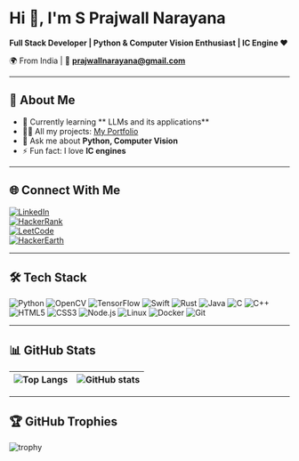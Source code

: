 # Hi 👋, I'm S Prajwall Narayana  
**Full Stack Developer | Python & Computer Vision Enthusiast | IC Engine ❤️**  

🌍 From India | 📧 **prajwallnarayana@gmail.com**  

---

## 🚀 About Me  
- 🌱 Currently learning ** LLMs and its applications**  
- 👨‍💻 All my projects: [My Portfolio](https://developer1010x.github.io/S_Prajwall_Narayana/)  
- 💬 Ask me about **Python, Computer Vision**  
- ⚡ Fun fact: I love **IC engines**  

---

## 🌐 Connect With Me  
[![LinkedIn](https://img.shields.io/badge/LinkedIn-blue?logo=linkedin&logoColor=white)](http://www.linkedin.com/in/sprajwallnarayana)  
[![HackerRank](https://img.shields.io/badge/HackerRank-2EC866?logo=hackerrank&logoColor=white)](https://www.hackerrank.com/prajwallspambox)  
[![LeetCode](https://img.shields.io/badge/LeetCode-orange?logo=leetcode&logoColor=white)](https://www.leetcode.com/fey3vm7irp)  
[![HackerEarth](https://img.shields.io/badge/HackerEarth-323754?logo=hackerearth&logoColor=white)](https://www.hackerearth.com/@prajwall1010x)  

---

## 🛠 Tech Stack  
![Python](https://img.shields.io/badge/Python-3776AB?logo=python&logoColor=white)
![OpenCV](https://img.shields.io/badge/OpenCV-27338e?logo=opencv&logoColor=white)
![TensorFlow](https://img.shields.io/badge/TensorFlow-FF6F00?logo=tensorflow&logoColor=white)
![Swift](https://img.shields.io/badge/Swift-FA7343?logo=swift&logoColor=white)
![Rust](https://img.shields.io/badge/Rust-000000?logo=rust&logoColor=white)
![Java](https://img.shields.io/badge/Java-007396?logo=java&logoColor=white)
![C](https://img.shields.io/badge/C-00599C?logo=c&logoColor=white)
![C++](https://img.shields.io/badge/C++-00599C?logo=cplusplus&logoColor=white)
![HTML5](https://img.shields.io/badge/HTML5-E34F26?logo=html5&logoColor=white)
![CSS3](https://img.shields.io/badge/CSS3-1572B6?logo=css3&logoColor=white)
![Node.js](https://img.shields.io/badge/Node.js-339933?logo=node.js&logoColor=white)
![Linux](https://img.shields.io/badge/Linux-FCC624?logo=linux&logoColor=black)
![Docker](https://img.shields.io/badge/Docker-2496ED?logo=docker&logoColor=white)
![Git](https://img.shields.io/badge/Git-F05032?logo=git&logoColor=white)

---

## 📊 GitHub Stats  
| ![Top Langs](https://github-readme-stats.vercel.app/api/top-langs/?username=developer1010x&layout=compact&theme=radical) | ![GitHub stats](https://github-readme-stats.vercel.app/api?username=developer1010x&show_icons=true&theme=radical)|
| --- | --- |


---

## 🏆 GitHub Trophies  
![trophy](https://github-profile-trophy.vercel.app/?username=developer1010x&theme=onedark)
